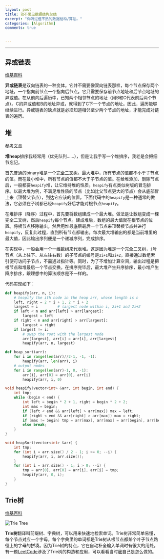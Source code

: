 ```yaml
---
layout: post
title: 较不常见数据结构总结
excerpt: "你听过但不熟的数据结构/算法。"
categories: [Algorithm]
comments: true


---
```


---

## 异或链表

[维基百科]([https://zh.wikipedia.org/wiki/%E5%BC%82%E6%88%96%E9%93%BE%E8%A1%A8](https://zh.wikipedia.org/wiki/异或链表))

**异或链表**是双向链表的一种变体。它并不需要像双向链表那样，每个节点保存两个地址，一个指向前节点一个指向后节点。它只需要保存前节点地址和后节点地址的异或值。在从前向后遍历中，已知两个相邻节点的地址（用B和C代表前后两个节点）。C的异或值和B的地址异或，就得到了C下一个节点的地址。因此，遍历能够继续进行。异或链表的缺点就是必须知道相邻至少两个节点的地址，才能完成对链表的遍历。



## 堆

[参考文章](<https://www.geeksforgeeks.org/heap-sort/>)

**堆heap**排序我经常用（优先队列……），但是让我手写一个堆排序，我老是会把细节忘记。

首先普通的binary堆是一个[完全二叉树](<https://en.wikipedia.org/wiki/Binary_tree#Types_of_binary_trees>)。最大堆中，所有节点的值都不小于子节点的值。而在最小堆中，所有节点的值都不大于子节点的值。在给堆添加、删除节点后，一般都要`heapify`堆，让它维持堆的性质。`heapify`有点类似树版的冒泡排序。以最大堆为例，不满足堆性质的节点（比如比父节点更大的节点）会从底部冒上来（顶替父节点），到达它应该的位置。下面代码中的`heapify`是一种通常的做法，它必须在子树都已经`heapify`好后才能对根节点`heapify`。

在堆排序（降序）过程中，首先要将数组建成一个最大堆。做法是让数组变成一棵完全二叉树，然后`heapify`每个节点。建成堆后，数组的最大值就在根节点的位置。将根节点移除输出，然后用堆最底层最后一个节点来顶替根节点并进行`heapify`，反复此过程，直到所有节点都输出。每次最大堆输出的都是当前堆里的最大值，因此输出序列便是一个递减序列，完成排序。

在实现中，一般会用一个一维数组来代表堆。这是因为堆是一个完全二叉树，`i`号节点（从上往下、从左往右数）的子节点的编号是`2i+1`和`2i+2`，直接通过数组索引便可访问子节点，不需通过指针等。同时，为了不增加计算空间，输出过程是把根节点和堆最后一个节点交换。在排序完毕后，最大堆产生升序排序，最小堆产生降序排序，跟理想中的算法顺序是不一样的。

代码实现如下：

```python
def heapify(arr, n, i):
    # heapify the ith node in the heap arr, whose length is n
    left, right = 2 * i + 1, 2 * i + 2
    largest = i         # largest node within i, 2i+1 and 2i+2
    if left < n and arr[left] > arr[largest]:
        largest = left
    if right < n and arr[right] > arr[largest]:
        largest = right
    if largest != i:
        # swap the root with the largest node
        arr[largest], arr[i] = arr[i], arr[largest]
        heapify(arr, n, largest)

def heap_sort(arr):
    for i in range(len(arr)//2-1, -1, -1):
        heapify(arr, len(arr), i)
    # output nodes
    for i in range(len(arr)-1, 0, -1):
        arr[i], arr[0] = arr[0], arr[i]
        heapify(arr, i, 0)
```

```c++
void heapify(vector<int> &arr, int begin, int end) {
    int tmp;
    while (begin < end) {
        int left = begin * 2 + 1, right = begin * 2 + 2;
        int max = begin;
        if (left < end && arr[left] > arr[max]) max = left;
        if (right < end && arr[right] > arr[max]) max = right;
        if (max != begin) tmp = arr[max], arr[max] = arr[begin], arr[begin] = tmp, begin = max;
        else break;
    }
}

void heapSort(vector<int> &arr) {
    int tmp;
    for (int i = arr.size() / 2 - 1; i >= 0; --i) {
        heapify(arr, i, arr.size());
    }
    for (int i = arr.size() - 1; i > 0; --i) {
        tmp = arr[0], arr[0] = arr[i], arr[i] = tmp;
        heapify(arr, 0, i);
    }
}
```



## Trie树

[维基百科](https://zh.wikipedia.org/wiki/Trie)

![Trie Tree](https://two2er.github.io/img/unusual_algo/trie_tree.png)

**Trie树**翻译叫前缀树、字典树，可以用来快速地检索单词。Trie树非常简单易懂，每个节点对应一个字母，每个字典里的单词都是Trie树从根节点都某个叶子节点路径上的字母的拼凑。因为Trie树的特点，它在自动补全输入单词时有很大的用处。有一题[LeetCode](<https://leetcode.com/problems/stream-of-characters/>)涉及了Trie树的构造和应用，可以看看当时[我](https://leetcode.com/problems/stream-of-characters/discuss/379232/Python-Trie-Tree.-easy-to-understand)自己是怎么做的。



